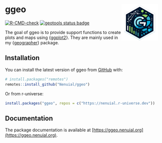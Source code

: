# ggeo <img src="man/figures/logo.png" width="120" align="right"/>

<!-- badges: start -->
[![R-CMD-check](https://github.com/Nenuial/ggeo/actions/workflows/R-CMD-check.yaml/badge.svg)](https://github.com/Nenuial/ggeo/actions/workflows/R-CMD-check.yaml)
[![geotools status badge](https://nenuial.r-universe.dev/badges/ggeo)](https://nenuial.r-universe.dev/ggeo)
<!-- badges: end -->

The goal of ggeo is to provide support functions to create plots and maps using {[ggplot2](https://ggplot2.tidyverse.org/)}. They are mainly used in my {[geographer](https://github.com/Nenuial/geographer)} package.

## Installation

You can install the latest version of ggeo from [GitHub](https://github.com/) with:

``` r
# install.packages("remotes")
remotes::install_github("Nenuial/ggeo")
```

Or from r-universe:

``` r
install.packages("ggeo", repos = c("https://nenuial.r-universe.dev"))
```

## Documentation

The package documentation is available at [https://ggeo.nenuial.org](https://ggeo.nenuial.org).

